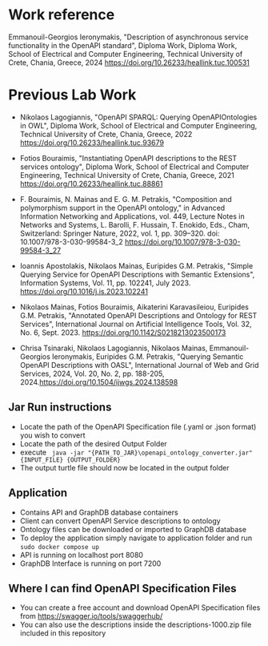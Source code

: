 # Work reference
Emmanouil-Georgios Ieronymakis, "Description of asynchronous service functionality in the OpenAPI standard", Diploma Work, Diploma Work, School of Electrical and Computer Engineering, Technical University of Crete, Chania, Greece, 2024 
https://doi.org/10.26233/heallink.tuc.100531

# Previous Lab Work
 - 	Nikolaos Lagogiannis, "OpenAPI SPARQL: Querying OpenAPIOntologies in OWL", Diploma Work, School of Electrical and Computer Engineering, Technical University of Crete, Chania, Greece, 2022
    https://doi.org/10.26233/heallink.tuc.93679

- Fotios Bouraimis, "Instantiating OpenAPI descriptions to the REST services ontology", Diploma Work, School of Electrical and Computer Engineering, Technical University of Crete, Chania, Greece, 2021 https://doi.org/10.26233/heallink.tuc.88861

- F. Bouraimis, N. Mainas and E. G. M. Petrakis, "Composition and polymorphism support in the OpenAPI ontology," in Advanced Information Networking and Applications, vol. 449, Lecture Notes in Networks and Systems, L. Barolli, F. Hussain, T. Enokido, Eds., Cham, Switzerland: Springer Nature, 2022, vol. 1, pp. 309–320. doi: 10.1007/978-3-030-99584-3_2
https://doi.org/10.1007/978-3-030-99584-3_27

 -  Ioannis Apostolakis, Nikolaos Mainas, Euripides G.M. Petrakis, "Simple Querying Service for OpenAPI Descriptions with Semantic Extensions", Information Systems, Vol. 11, pp. 102241, July 2023.
https://doi.org/10.1016/j.is.2023.102241

- Nikolaos Mainas, Fotios Bouraimis, Aikaterini Karavasileiou, Euripides G.M. Petrakis, "Annotated OpenAPI Descriptions and Ontology for REST Services", International Journal on Artificial Intelligence Tools, Vol. 32, No. 6, Sept. 2023.
https://doi.org/10.1142/S0218213023500173

- Chrisa Tsinaraki, Nikolaos Lagogiannis, Nikolaos Mainas, Emmanouil-Georgios Ieronymakis, Euripides G.M. Petrakis, "Querying Semantic OpenAPI Descriptions with OASL", International Journal of Web and Grid Services, 2024, Vol. 20, No. 2, pp. 188-205, 2024.https://doi.org/10.1504/ijwgs.2024.138598

## Jar Run instructions
- Locate the path of the OpenAPI Specification file (.yaml or .json format) you wish to convert
- Locate the path of the desired Output Folder
- execute ``` java -jar "{PATH_TO_JAR}\openapi_ontology_converter.jar" {INPUT_FILE} {OUTPUT_FOLDER}```
- The output turtle file should now be located in the output folder


## Application
- Contains API and GraphDB database containers
- Client can convert OpenAPI Service descriptions to ontology
- Ontology files can be downloaded or imported to GraphDB database
- To deploy the application simply navigate to application folder and run ```sudo docker compose up```
- API is running on localhost port 8080
- GraphDB Interface is running on port 7200
## Where I can find OpenAPI Specification Files
- You can create a free account and download OpenAPI Specification files from https://swagger.io/tools/swaggerhub/ 
- You can also use the descriptions inside the descriptions-1000.zip file included in this repository
